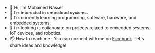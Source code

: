 - 👋 Hi, I’m Mohamed Nasser
- 👀 I’m interested in embedded systems.
- 🌱 I’m currently learning programming, software, hardware, and embedded systems.
- 💞️ I’m looking to collaborate on projects related to embedded systems, IoT devices, and robotics.
- 📫 How to reach me : You can connect with me on [Facebook](https://www.facebook.com/mohamed.sltan.5/). Let's share ideas and knowledge!
